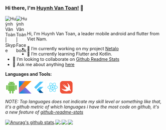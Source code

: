 ### Hi there, I'm [Huynh Van Toan!](https://github.com/ToanMobile) 👋

<a href="skype:live:hvtoan.dev?userinfo">
  <img align="left" alt="Huỳnh Văn Toàn | Skype" width="35px" src="https://upload.wikimedia.org/wikipedia/commons/6/60/Skype_logo_%282019%E2%80%93present%29.svg"/>
</a>
<a href="https://www.facebook.com/VanToanIT/">
  <img align="left" alt="Huỳnh Văn Toàn | Facebook" width="35px" src="https://upload.wikimedia.org/wikipedia/commons/thumb/c/c2/F_icon.svg/534px-F_icon.svg.png" />
</a>

<br />
<br />

Hi, I'm Huynh Van Toan, a leader mobile android and flutter from Viet Nam.

- 🔭 I’m currently working on my project [Netalo](https://github.com/ToanMobile/convoychat)
- 🌱 I’m currently learning Flutter and Kotlin.
- 👯 I’m looking to collaborate on [Github Readme Stats](https://github.com/ToanMobile/ToanMobile)
- 💬 Ask me about anything [here](https://github.com/ToanMobile/ToanMobile/issues)

**Languages and Tools:**  

<code><img height="40" src="https://raw.githubusercontent.com/github/explore/80688e429a7d4ef2fca1e82350fe8e3517d3494d/topics/android/android.png"></code>
<code><img height="40" src="https://raw.githubusercontent.com/github/explore/80688e429a7d4ef2fca1e82350fe8e3517d3494d/topics/kotlin/kotlin.png"></code>
<code><img height="40" src="https://raw.githubusercontent.com/github/explore/cebd63002168a05a6a642f309227eefeccd92950/topics/flutter/flutter.png"></code>
<code><img height="40" src="https://raw.githubusercontent.com/github/explore/80688e429a7d4ef2fca1e82350fe8e3517d3494d/topics/react-native/react-native.png"></code>
<code><img height="40" src="https://raw.githubusercontent.com/github/explore/80688e429a7d4ef2fca1e82350fe8e3517d3494d/topics/swift/swift.png"></code>    

<!--- 
  if you have forked this to use on your profile, 
  Change the `github-readme-stats.anuraghazra1.vercel.app` to `github-readme-stats.vercel.app` 
--->

<!-- Change the `github-readme-stats.anuraghazra1.vercel.app` to `github-readme-stats.vercel.app`  -->

*NOTE: Top languages does not indicate my skill level or something like that, it's a github metric of which languages i have the most code on github, it's a new feature of [github-readme-stats](https://github.com/ToanMobile/ToanMobile/issues)*


<a href="https://github.com/ToanMobile/ToanMobile">
  <img align="center" src="https://github-readme-stats.anuraghazra1.vercel.app/api?username=ToanMobile&include_all_commits=true&show_icons=true&theme=radical" alt="Anurag's github stats" />
</a>
<a href="https://github.com/ToanMobile/ToanMobile">
  <!-- Change the `github-readme-stats.anuraghazra1.vercel.app` to `github-readme-stats.vercel.app`  -->
  <img align="center" src="https://github-readme-stats.anuraghazra1.vercel.app/api/top-langs/?username=ToanMobile&layout=compact&theme=radical" />
</a>

<a href="https://github.com/ToanMobile/ToanMobile">
  <!-- Change the `github-readme-stats.anuraghazra1.vercel.app` to `github-readme-stats.vercel.app`  -->
  <img align="center" src="https://github-readme-stats.anuraghazra1.vercel.app/api/pin/?username=ToanMobile&repo=ToanMobile&theme=radical" />
</a>    
<a href="https://github.com/ToanMobile/ToanMobile">
  <!-- Change the `github-readme-stats.anuraghazra1.vercel.app` to `github-readme-stats.vercel.app`  -->
  <img align="center" src="https://github-readme-stats.anuraghazra1.vercel.app/api/pin/?username=ToanMobile&repo=ToanMobile&theme=radical" />
</a>

